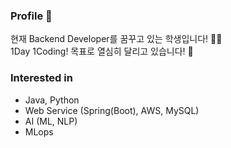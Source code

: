 ### Profile 👋
현재 Backend Developer를 꿈꾸고 있는 학생입니다! 🙋‍♂️  
1Day 1Coding! 목표로 열심히 달리고 있습니다! 🌱
### Interested in
- Java, Python
- Web Service (Spring(Boot), AWS, MySQL)
- AI (ML, NLP)
- MLops
